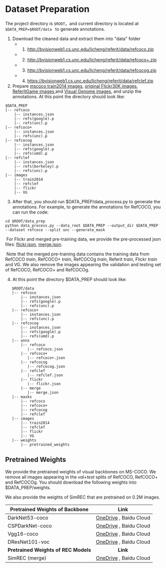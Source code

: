 # Dataset Preparation

The project directory is ``$ROOT``，and current directory is located at ``$DATA_PREP=$ROOT/data ``  to generate annotations.

1. Download the cleaned data and extract them into "data" folder
   - 1) http://bvisionweb1.cs.unc.edu/licheng/referit/data/refcoco.zip
   - 2) http://bvisionweb1.cs.unc.edu/licheng/referit/data/refcoco+.zip 
   - 3) http://bvisionweb1.cs.unc.edu/licheng/referit/data/refcocog.zip 
   - 4) https://bvisionweb1.cs.unc.edu/licheng/referit/data/refclef.zip
1. Prepare [mscoco train2014 images](https://pjreddie.com/projects/coco-mirror),  [original Flickr30K images](http://shannon.cs.illinois.edu/DenotationGraph/), [ReferItGame images ](https://drive.google.com/file/d/1R6Tm7tQTHCil6A_eOhjudK3rgaBxkD2t/view?usp=sharing)and [Visual Genome images](http://visualgenome.org/api/v0/api_home.html), and unzip the annotations. At this point the directory should look like:
```
$DATA_PREP
|-- refcoco
    |-- instances.json
    |-- refs(google).p
    |-- refs(unc).p
|-- refcoco+
    |-- instances.json
    |-- refs(unc).p
|-- refcocog
    |-- instances.json
    |-- refs(google).p
    |-- refs(umd).p
|-- refclef
    |-- instances.json
    |-- refs(berkeley).p
    |-- refs(unc).p
|-- images
    |-- train2014
    |-- refclef
    |-- flickr
    |-- VG   
```
3. After that, you should run $DATA_PREP/data_process.py to generate the annotations. For example, to generate the annotations for RefCOCO,  you can run the code:

```
cd $ROOT/data_prep
python data_process.py --data_root $DATA_PREP --output_dir $DATA_PREP --dataset refcoco --split unc --generate_mask
```
​	For Flickr and merged pre-training data, we provide the pre-processed json files: [flickr.json](https://1drv.ms/u/s!AmrFUyZ_lDVGim3OYlbaTGP7hzZV?e=rhFf29), [merge.json](https://1drv.ms/u/s!AmrFUyZ_lDVGim7ufJ41Z0anf0A4?e=vraV1O).

​	Note that the merged pre-training data contains the training data from RefCOCO *train*,  RefCOCO+ *train*, RefCOCOg  *train*, Referit *train*, Flickr *train* and VG. We also remove the images appearing the validation and testing set of RefCOCO, RefCOCO+ and RefCOCOg.

4. At this point the directory  $DATA_PREP should look like: 
```
   $ROOT/data
   |-- refcoco
       |-- instances.json
       |-- refs(google).p
       |-- refs(unc).p
   |-- refcoco+
       |-- instances.json
       |-- refs(unc).p
   |-- refcocog
       |-- instances.json
       |-- refs(google).p
       |-- refs(umd).p
   |-- anns
       |-- refcoco
          |-- refcoco.json
       |-- refcoco+
          |-- refcoco+.json
       |-- refcocog
          |-- refcocog.json
       |-- refclef
          |-- refclef.json
       |-- flickr
          |-- flickr.json
       |-- merge
          |-- merge.json
   |-- masks
       |-- refcoco
       |-- refcoco+
       |-- refcocog
       |-- refclef
   |-- images
       |-- train2014
       |-- refclef
       |-- flickr
       |-- VG       
   |-- weights
       |-- pretrained_weights
```
## Pretrained Weights

We provide the pretrained weights of visual backbones on MS-COCO. We remove all images appearing in the *val+test* splits of RefCOCO, RefCOCO+ and RefCOCOg. You should download the following weights into $DATA_PREP/weights.

We also provide the weights of SimREC that are pretrained on 0.2M images.

| Pretrained Weights of Backbone       |                             Link                             |
| ------------------------------------ | :----------------------------------------------------------: |
| DarkNet53-coco                       | [OneDrive](https://1drv.ms/u/s!AmrFUyZ_lDVGinNMjv1ST758T4lj?e=UqumPe) , Baidu Cloud |
| CSPDarkNet-coco                      | [OneDrive](https://1drv.ms/u/s!AmrFUyZ_lDVGinF-8LK_9tzqArs9?e=vvADN9) , Baidu Cloud |
| Vgg16-coco                           | [OneDrive](https://1drv.ms/u/s!AmrFUyZ_lDVGinDBG42mcf3E5Rhg?e=T4qVqu) , Baidu Cloud |
| DResNet101-voc                       | [OneDrive](https://1drv.ms/u/s!AmrFUyZ_lDVGinK9ZJI1D-kvUWh8?e=0B2F5t) , Baidu Cloud |
| **Pretrained Weights of REC Models** |                           **Link**                           |
| SimREC (merge)                       | [OneDrive](https://1drv.ms/u/s!AmrFUyZ_lDVGinTJlKFvD_Alg-r8?e=5woU7Y) , Baidu Cloud |

